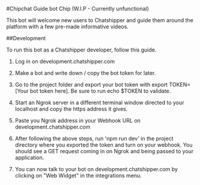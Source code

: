 #Chipchat Guide bot Chip (W.I.P - Currently unfunctional)

This bot will welcome new users to Chatshipper and guide them around the platform with a few pre-made informative videos.


##Development

To run this bot as a Chatshipper developer, follow this guide.

1. Log in on development.chatshipper.com

2. Make a bot and write down / copy the bot token for later.

3. Go to the project folder and export your bot token with export TOKEN=[Your bot token here]. Be sure to run echo $TOKEN to validate.

4. Start an Ngrok server in a different terminal window directed to your localhost and copy the https address it gives.

5. Paste you Ngrok address in your Webhook URL on development.chatshipper.com

6. After following the above steps, run 'npm run dev' in the project directory where you exported the token and turn on your webhook. You should see a GET request coming in on Ngrok and being passed to your application.

7. You can now talk to your bot on development.chatshipper.com by clicking on "Web Widget" in the integrations menu.

